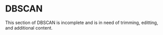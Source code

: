 # DBSCAN

This section of DBSCAN is incomplete and is in need of trimming, editting, and additional content.
